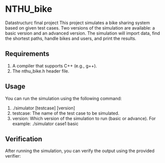 # NTHU_bike
Datastructurc final project
This project simulates a bike sharing system based on given test cases. Two versions of the simulation are available: a basic version and an advanced version. The simulation will import data, find the shortest paths, handle bikes and users, and print the results.

## Requirements
1. A compiler that supports C++ (e.g., g++).
1. The nthu_bike.h header file.

## Usage
You can run the simulation using the following command:

1. ./simulator [testcase] [version]
1. testcase: The name of the test case to be simulated.
1. version: Which version of the simulation to run (basic or advance).
For example:
./simulator case1 basic

## Verification
After running the simulation, you can verify the output using the provided verifier:

